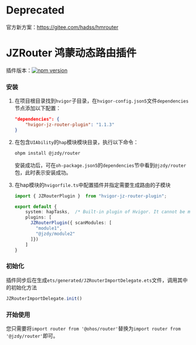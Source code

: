 # Deprecated
官方新方案：https://gitee.com/hadss/hmrouter

# JZRouter 鸿蒙动态路由插件

插件版本：[![npm version](https://badge.fury.io/js/hvigor-jz-router-plugin.svg)](https://badge.fury.io/js/hvigor-jz-router-plugin)

### 安装
1. 在项目根目录找到```hvigor```子目录，在`hvigor-config.json5`文件```dependencies```节点添加以下配置：

    ``` json
    "dependencies": {
        "hvigor-jz-router-plugin": "1.1.3"
    }
    ```

2. 在包含`UIAbility`的`hap`模块模块目录，执行以下命令：

    ``` bash
    ohpm install @jzdy/router
    ```
   安装成功后，可在`oh-package.json5`的`dependencies`节中看到`@jzdy/router`包，此时表示安装成功。

3. 在hap模块的```hvigorfile.ts```中配置插件并指定需要生成路由的子模块

    ```typescript
    import { JZRouterPlugin }  from "hvigor-jz-router-plugin";

    export default {
        system: hapTasks,  /* Built-in plugin of Hvigor. It cannot be modified. */
        plugins: [
          JZRouterPlugin({ scanModules: [
            "module1",
            "@jzdy/module2"
          ]})
        ]
    }
    ```

### 初始化
插件同步后在生成```ets/generated/JZRouterImportDelegate.ets```文件，调用其中的初始化方法
```typescript
JZRouterImportDelegate.init()
```

### 开始使用

您只需要将```import router from '@ohos/router'```替换为```import router from '@jzdy/router'```即可。

